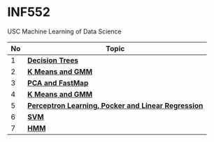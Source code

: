 # INF552

USC Machine Learning of Data Science

| No   | Topic                                                        |
| ---- | ------------------------------------------------------------ |
| 1    | [**Decision Trees**](https://github.com/jasonchen96/INF552/blob/master/Homework/hw%201/Jiashi_Homework_1_Report.pdf) |
| 2    | [**K Means and GMM**](https://github.com/jasonchen96/INF552/blob/master/Homework/hw%202/Jiashi_Chen_Homework_2_Report.pdf) |
| 3    | [**PCA and FastMap**](https://github.com/jasonchen96/INF552/blob/master/Homework/hw%203/Jiashi_Chen_Homework_3_Report.pdf) |
| 4    | [**K Means and GMM**](https://github.com/jasonchen96/INF552/blob/master/Homework/hw%204/Jiashi_Chen_Homework_4_Report.pdf) |
| 5    | [**Perceptron Learning, Pocker and Linear Regression**](https://github.com/jasonchen96/INF552/blob/master/Homework/hw%205/Jiashi_Chen_Homework_5_Report.pdf) |
| 6    | [**SVM**](https://github.com/jasonchen96/INF552/blob/master/Homework/hw%206/Jiashi_Chen_Homework_6_Report.pdf)   |
| 7    | [**HMM**](https://github.com/jasonchen96/INF552/blob/master/Homework/hw%207/Jiashi_Chen_Homework_7_Report.pdf)   |

